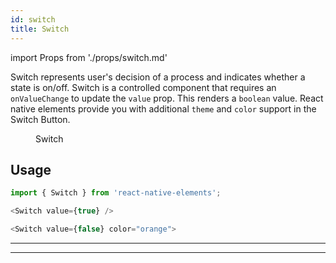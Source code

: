 ```yaml
---
id: switch
title: Switch
---
```


import Props from './props/switch.md'

Switch represents user's decision of a process and indicates whether a state is on/off. Switch is a controlled component that requires an `onValueChange` to update the `value` prop. This renders a `boolean` value. React native elements provide you with additional `theme` and `color` support in the Switch Button.

<div className="component-preview component-preview--grid component-preview--grid-3">
   <figure>
    <img src="/img/switch_gif.gif" alt="Switch" width="0"/>
    <figcaption>Switch</figcaption>
  </figure>
</div>

## Usage

```js
import { Switch } from 'react-native-elements';
```

```js
<Switch value={true} />

<Switch value={false} color="orange">

```

---

<Props />

---
